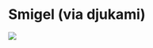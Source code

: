 <!--
id: 2454323
link: http://tumblr.atmos.org/post/2454323/smigel-via-djukami
slug: smigel-via-djukami
date: Fri May 25 2007 20:16:12 GMT-0700 (PDT)
publish: 2007-05-025
tags: 
title: Smigel (via djukami)
-->


Smigel (via djukami)
====================

![](http://24.media.tumblr.com/2454323_500.jpg)

